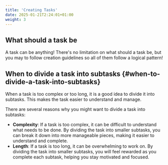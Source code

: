 ```yaml
---
title: 'Creating Tasks'
date: 2025-01-21T2:24:01+01:00
weight: 3
---
```


## What should a task be

A task can be anything! There's no limitation on what should a task be, but you may to follow creation guidelines so all of them follow a logical pattern!

## When to divide a task into subtasks {#when-to-divide-a-task-into-subtasks}

When a task is too complex or too long, it is a good idea to divide it into subtasks. This makes the task easier to understand and manage.

There are several reasons why you might want to divide a task into subtasks:

- **Complexity**: If a task is too complex, it can be difficult to understand what needs to be done. By dividing the task into smaller subtasks, you can break it down into more manageable pieces, making it easier to understand and complete.
- **Length**: If a task is too long, it can be overwhelming to work on. By dividing the task into smaller subtasks, you will feel rewarded as you complete each subtask, helping you stay motivated and focused.